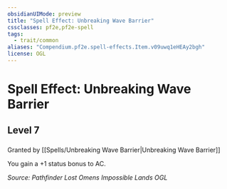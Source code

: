 ```yaml
---
obsidianUIMode: preview
title: "Spell Effect: Unbreaking Wave Barrier"
cssclasses: pf2e,pf2e-spell
tags:
  - trait/common
aliases: "Compendium.pf2e.spell-effects.Item.v09uwq1eHEAy2bgh"
license: OGL
---
```

# Spell Effect: Unbreaking Wave Barrier
## Level 7
### 






Granted by [[Spells/Unbreaking Wave Barrier|Unbreaking Wave Barrier]]

You gain a +1 status bonus to AC.

*Source: Pathfinder Lost Omens Impossible Lands*
*OGL*